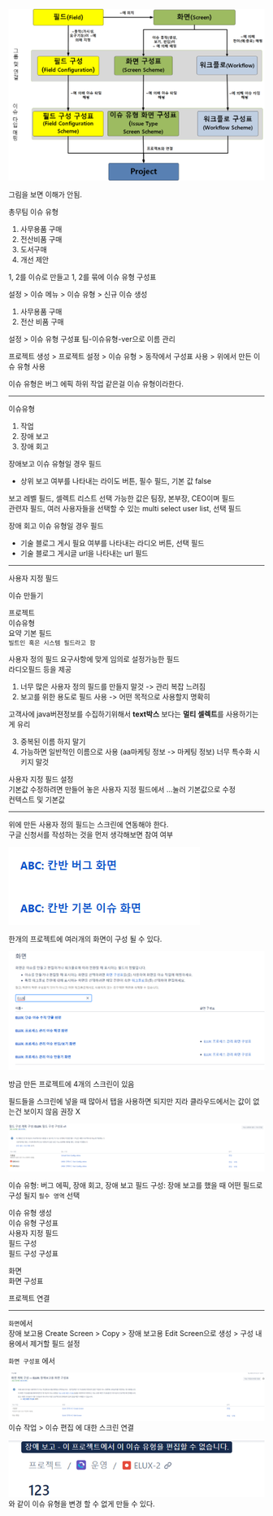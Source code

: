<img src="img/jira_schemes.png"></img>

그림을 보면 이해가 안됨.  

총무팀 이슈 유형  
1. 사무용품 구매
2. 전산비품 구매
3. 도서구매
4. 개선 제안

1, 2를 이슈로 만들고
1, 2를 묶에 이슈 유형 구성표

설정 > 이슈 메뉴 > 이슈 유형 > 신규 이슈 생성
1. 사무용품 구매
2. 전산 비품 구매

설정 > 이슈 유형 구성표
팀-이슈유형-ver으로 이름 관리

프로젝트 생성 > 프로젝트 설정 > 이슈 유형 > 동작에서 구성표 사용 > 위에서 만든 이슈 유형 사용  

이슈 유형은 버그 에픽 하위 작업 같은걸 이슈 유형이라한다.

--- 

이슈유형
1. 작업
2. 장애 보고
3. 장애 회고

장애보고 이슈 유형일 경우 필드
- 상위 보고 여부를 나타내는 라이도 버튼, 필수 필드, 기본 값 false

보고 레벨 필드, 셀렉트 리스트 선택 가능한 값은 팀장, 본부장, CEO이며 필드  
관련자 필드, 여러 사용자들을 선택할 수 있는 multi select user list, 선택 필드

장애 회고 이슈 유형일 경우 필드
- 기술 블로그 게시 필요 여부를 나타내는 라디오 버튼, 선택 필드
- 기술 블로그 게시글 url을 나타내는 url 필드


---

사용자 지정 필드

이슈 만들기  

프로젝트  
이슈유형  
요약
기본 필드  
`빌트인 혹은 시스템 필드라고 함`

사용자 정의 필드 요구사항에 맞게 임의로 설정가능한 필드  
라디오필드 등을 제공

1. 너무 많은 사용자 정의 필드를 만들지 말것 -> 관리 복잡 느려짐
2. 보고를 위한 용도로 필드 사용 -> 어떤 목적으로 사용할지 명확히

고객사에 java버젼정보를 수집하기위해서 **text박스** 보다는 **멀티 셀렉트**를 사용하기는게 유리

3. 중복된 이름 하지 말기
4. 가능하면 일반적인 이름으로 사용 (aa마케팅 정보 -> 마케팅 정보) 너무 특수화 시키지 말것

사용자 지정 필드 설정  
기본값 수정하려면 만들어 놓은 사용자 지정 필드에서 ...눌러 기본값으로 수정  
컨텍스트 및 기본값

---
위에 만든 사용자 정의 필드는 스크린에 연동해야 한다.  
구글 신청서를 작성하는 것을 먼저 생각해보면 참여 여부  

<img src="img/jira_screen.png"></img>

한개의 프로젝트에 여러개의 화면이 구성 될 수 있다.

<img src="img/jira_screen2.png"></img>

방금 만든 프로젝트에 4개의 스크린이 있음

필드들을 스크린에 넣을 때 많아서 탭을 사용하면 되지만 지라 클라우드에서는 값이 없는건 보이지 않음 권장 X

<img src="img/jira_screen3.png"></img>

이슈 유형: 버그 에픽, 장애 회고, 장애 보고
필드 구성: 장애 보고를 했을 때 어떤 필드로 구성 될지 `필수 영역` 선택

이슈 유형 생성  
이슈 유형 구성표  
사용자 지정 필드  
필드 구성  
필드 구성 구성표  

화면  
화면 구성표  

프로젝트 연결 

---
`화면`에서   
장애 보고용 Create Screen > Copy > 장애 보고용 Edit Screen으로 생성 > 구성 내용에서 제거할 필드 설정

`화면 구성표` 에서

<img src="img/jira_screen4.png"></img>
이슈 작업 > 이슈 편집 에 대한 스크린 연결

<img src="img/jira_screen5.png"></img>
와 같이 이슈 유형을 변경 할 수 없게 만들 수 있다.